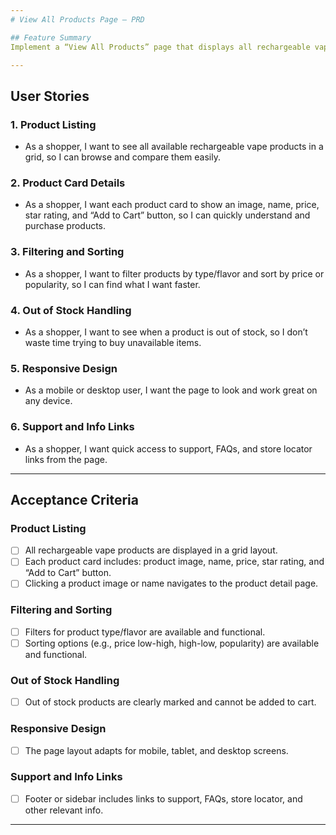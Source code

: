 ```yaml
---
# View All Products Page – PRD

## Feature Summary
Implement a “View All Products” page that displays all rechargeable vape products in a visually engaging, filterable, and shoppable grid, closely matching the user experience and features of https://www.blu.com/en-GB/all-rechargeables-vapes.

---
```


## User Stories

### 1. Product Listing
- As a shopper, I want to see all available rechargeable vape products in a grid, so I can browse and compare them easily.

### 2. Product Card Details
- As a shopper, I want each product card to show an image, name, price, star rating, and “Add to Cart” button, so I can quickly understand and purchase products.

### 3. Filtering and Sorting
- As a shopper, I want to filter products by type/flavor and sort by price or popularity, so I can find what I want faster.

### 4. Out of Stock Handling
- As a shopper, I want to see when a product is out of stock, so I don’t waste time trying to buy unavailable items.

### 5. Responsive Design
- As a mobile or desktop user, I want the page to look and work great on any device.

### 6. Support and Info Links
- As a shopper, I want quick access to support, FAQs, and store locator links from the page.

---

## Acceptance Criteria

### Product Listing
- [ ] All rechargeable vape products are displayed in a grid layout.
- [ ] Each product card includes: product image, name, price, star rating, and “Add to Cart” button.
- [ ] Clicking a product image or name navigates to the product detail page.

### Filtering and Sorting
- [ ] Filters for product type/flavor are available and functional.
- [ ] Sorting options (e.g., price low-high, high-low, popularity) are available and functional.

### Out of Stock Handling
- [ ] Out of stock products are clearly marked and cannot be added to cart.

### Responsive Design
- [ ] The page layout adapts for mobile, tablet, and desktop screens.

### Support and Info Links
- [ ] Footer or sidebar includes links to support, FAQs, store locator, and other relevant info.

---